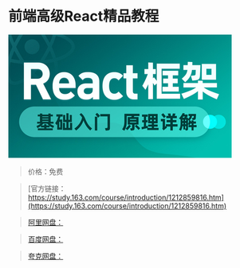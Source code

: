 # 前端高级React精品教程

![img](../../../assets/study163/free/f83d738f1d0348b9a48e0ad34e918e77.jpg)

> 价格：免费

> [官方链接：https://study.163.com/course/introduction/1212859816.htm](https://study.163.com/course/introduction/1212859816.htm)

> [阿里网盘：]()

> [百度网盘：]()

> [夸克网盘：]()
